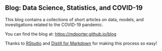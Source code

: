 ## Blog: Data Science, Statistics, and COVID-19

This blog contains a collections of short articles on data, models, and investigations related to the COVID-19 pandemic. 

You can find the blog at: <https://mdporter.github.io/blog>

Thanks to [RStudio](https://rstudio.com/) and [Distill for Markdown](https://rstudio.github.io/distill/) for making this process so easy! 
